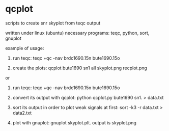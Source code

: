 # qcplot
scripts to create snr skyplot from teqc output

written under linux (ubuntu)
necessary programs: teqc, python, sort, gnuplot

example of usage:

1. run teqc: teqc +qc -nav brdc1690.15n bute1690.15o

2. create the plots: qcplot bute1690 sn1 all skyplot.png recplot.png

or

1. run teqc: teqc +qc -nav brdc1690.15n bute1690.15o

2. convert its output with qcplot: python qcplot.py bute1690 sn1. > data.txt

3. sort its output in order to plot weak signals at first: sort -k3 -r data.txt > data2.txt

4. plot with gnuplot: gnuplot skyplot.plt. output is skyplot.png
